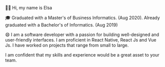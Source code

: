 

👋🏻 Hi, my name is Elsa

🎓 Graduated with a Master's of Business Informatics. (Aug 2020). Already graduated with a Bachelor's of Informatics. (Aug 2019)

😄 I am a software developer with a passion for building well-designed and user-friendly interfaces. I am proficient in React Native, React Js and Vue Js. I have worked on projects that range from small to large.

I am confident that my skills and experience would be a great asset to your team.

<!--
**elsaislami/elsaislami** is a ✨ _special_ ✨ repository because its `README.md` (this file) appears on your GitHub profile.

Here are some ideas to get you started:

- 🔭 I’m currently working on ...
- 🌱 I’m currently learning ...
- 👯 I’m looking to collaborate on ...
- 🤔 I’m looking for help with ...
- 💬 Ask me about ...
- 📫 How to reach me: ...
- 😄 Pronouns: ...
- ⚡ Fun fact: ...
-->

